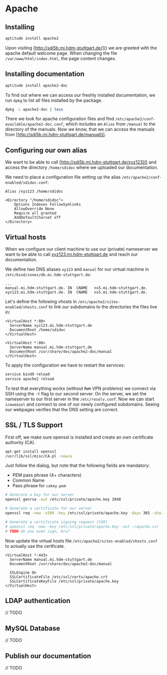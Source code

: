 # Apache

## Installing

```bash
aptitude install apache2
```

Upon visiting [http://sdi5b.mi.hdm-stuttgart.de/]() we are greeted with the apache default welcome page. When changing the file `/var/www/html/index.html`, the page content changes.

## Installing documentation

```bash
aptitude install apache2-doc
```

To find out where we can access our freshly installed documentation, we run `dpkg` to list all files installed by the package.

```bash
dpkg -L apache2-doc | less
```

There we look for apache configuration files and find `/etc/apache2/conf-available/apache2-doc.conf`, which includes an `Alias` from `/manual` to the directory of the manuals. Now we know, that we can access the manuals from [http://sdi5b.mi.hdm-stuttgart.de/manual]().

## Configuring our own alias

We want to be able to call [http://sdi5b.mi.hdm-stuttgart.de/xyz123]() and access the directory `/home/sdidoc` where we uploaded our documentation.

We need to place a configuration file setting up the alias `/etc/apache2/conf-enabled/sdidoc.conf`:

```aconf
Alias /xyz123 /home/sdidoc

<Directory "/home/sdidoc">
    Options Indexes FollowSymlinks
    AllowOverride None
    Require all granted
    AddDefaultCharset off
</Directory>
```

## Virtual hosts

When we configure our client machine to use our (private) nameserver we want to be able to call [xyz123.mi.hdm-stuttgart.de]() and reach our documentation.

We define two DNS aliases `xy123` and `manual` for our virtual machine in `/etc/bind/zones/db.mi.hdm-stuttgart.de`:

```
...
manual.mi.hdm-stuttgart.de.	IN	CNAME	ns5.mi.hdm-stuttgart.de.
xyz123.mi.hdm-stuttgart.de.	IN	CNAME	ns5.mi.hdm-stuttgart.de.
```

Let's define the following vhosts in `/etc/apache2/sites-enabled/vhosts.conf` to link our subdomains to the directories the files live in:

```aconf
<VirtualHost *:80>
  ServerName xyz123.mi.hdm-stuttgart.de
  DocumentRoot /home/sdidoc
</VirtualHost>

<VirtualHost *:80>
  ServerName manual.mi.hdm-stuttgart.de
  DocumentRoot /usr/share/doc/apache2-doc/manual
</VirtualHost>
```

To apply the configuration we have to restart the services:

```bash
service bind9 reload
service apache2 reload
```

To test that everything works (without ~~fun~~ VPN problems) we connect via SSH  using the `-Y` flag to our second server. On the server, we set the nameserver to our first server in the `/etc/resolv.conf`. Now we can start `iceweasel` and connect to one of our newly configured subdomains. Seeing our webpages verifies that the DNS setting are correct.

## SSL / TLS Support

First off, we make sure openssl is installed and create an own certificate authority (CA).

```bash
apt-get install openssl
/usr/lib/ssl/misc/CA.pl -newca
```

Just follow the dialog, but note that the following fields are mandatory:

- PEM pass phrase (4+ characters)
- Common Name
- Pass phrase for `cakey.pem`

```bash
# Generate a key for our server
openssl genrsa -out /etc/ssl/private/apache.key 2048

# Generate a certificate for our server
openssl req -new -x509 -key /etc/ssl/private/apache.key -days 365 -sha256 -out /etc/ssl/certs/apache.crt

# Generate a certificate signing request (CSR)
# openssl req -new -key /etc/ssl/private/apache.key -out ~/apache.csr
# TODO do you even sign, bro?
```

Now update the virtual hosts file `/etc/apache2/sites-enabled/vhosts.conf` to actually use the certficate.

```aconf
<VirtualHost *:443>
  ServerName manual.mi.hdm-stuttgart.de
  DocumentRoot /usr/share/doc/apache2-doc/manual

  SSLEngine On
  SSLCertificateFile /etc/ssl/certs/apache.crt
  SSLCertificateKeyFile /etc/ssl/private/apache.key
</VirtualHost>
```

## LDAP authentication

// TODO

## MySQL Database

// TODO

## Publish our documentation

// TODO
